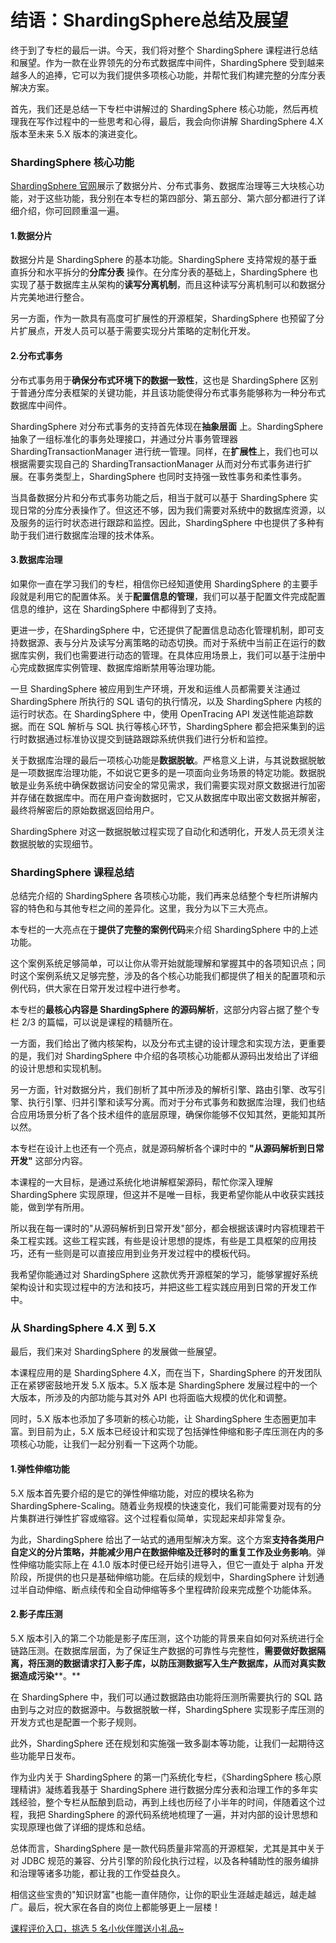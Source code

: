 # 结语：ShardingSphere总结及展望

终于到了专栏的最后一讲。今天，我们将对整个 ShardingSphere 课程进行总结和展望。作为一款在业界领先的分布式数据库中间件，ShardingSphere 受到越来越多人的追捧，它可以为我们提供多项核心功能，并帮忙我们构建完整的分库分表解决方案。

首先，我们还是总结一下专栏中讲解过的 ShardingSphere 核心功能，然后再梳理我在写作过程中的一些思考和心得，最后，我会向你讲解 ShardingSphere 4.X 版本至未来 5.X 版本的演进变化。

### ShardingSphere 核心功能

[ShardingSphere 官网](http://shardingsphere.apache.org/index_zh.html)展示了数据分片、分布式事务、数据库治理等三大块核心功能，对于这些功能，我分别在本专栏的第四部分、第五部分、第六部分都进行了详细介绍，你可回顾重温一遍。

#### 1.数据分片

数据分片是 ShardingSphere 的基本功能。ShardingSphere 支持常规的基于垂直拆分和水平拆分的**分库分表** 操作。在分库分表的基础上，ShardingSphere 也实现了基于数据库主从架构的**读写分离机制**，而且这种读写分离机制可以和数据分片完美地进行整合。

另一方面，作为一款具有高度可扩展性的开源框架，ShardingSphere 也预留了分片扩展点，开发人员可以基于需要实现分片策略的定制化开发。

#### 2.分布式事务

分布式事务用于**确保分布式环境下的数据一致性**，这也是 ShardingSphere 区别于普通分库分表框架的关键功能，并且该功能使得分布式事务能够称为一种分布式数据库中间件。

ShardingSphere 对分布式事务的支持首先体现在**抽象层面** 上。ShardingSphere 抽象了一组标准化的事务处理接口，并通过分片事务管理器 ShardingTransactionManager 进行统一管理。同样，在**扩展性**上，我们也可以根据需要实现自己的 ShardingTransactionManager 从而对分布式事务进行扩展。在事务类型上，ShardingSphere 也同时支持强一致性事务和柔性事务。

当具备数据分片和分布式事务功能之后，相当于就可以基于 ShardingSphere 实现日常的分库分表操作了。但这还不够，因为我们需要对系统中的数据库资源，以及服务的运行时状态进行跟踪和监控。因此，ShardingSphere 中也提供了多种有助于我们进行数据库治理的技术体系。

#### 3.数据库治理

如果你一直在学习我们的专栏，相信你已经知道使用 ShardingSphere 的主要手段就是利用它的配置体系。关于**配置信息的管理**，我们可以基于配置文件完成配置信息的维护，这在 ShardingSphere 中都得到了支持。

更进一步，在ShardingSphere 中，它还提供了配置信息动态化管理机制，即可支持数据源、表与分片及读写分离策略的动态切换。而对于系统中当前正在运行的数据库实例，我们也需要进行动态的管理。在具体应用场景上，我们可以基于注册中心完成数据库实例管理、数据库熔断禁用等治理功能。

一旦 ShardingSphere 被应用到生产环境，开发和运维人员都需要关注通过 ShardingSphere 所执行的 SQL 语句的执行情况，以及 ShardingSphere 内核的运行时状态。在 ShardingSphere 中，使用 OpenTracing API 发送性能追踪数据。而在 SQL 解析与 SQL 执行等核心环节，ShardingSphere 都会把采集到的运行时数据通过标准协议提交到链路跟踪系统供我们进行分析和监控。

关于数据库治理的最后一项核心功能是**数据脱敏**。严格意义上讲，与其说数据脱敏是一项数据库治理功能，不如说它更多的是一项面向业务场景的特定功能。数据脱敏是业务系统中确保数据访问安全的常见需求，我们需要实现对原文数据进行加密并存储在数据库中。而在用户查询数据时，它又从数据库中取出密文数据并解密，最终将解密后的原始数据返回给用户。

ShardingSphere 对这一数据脱敏过程实现了自动化和透明化，开发人员无须关注数据脱敏的实现细节。

### ShardingSphere 课程总结

总结完介绍的 ShardingSphere 各项核心功能，我们再来总结整个专栏所讲解内容的特色和与其他专栏之间的差异化。这里，我分为以下三大亮点。

本专栏的一大亮点在于**提供了完整的案例代码**来介绍 ShardingSphere 中的上述功能。

这个案例系统足够简单，可以让你从零开始就能理解和掌握其中的各项知识点；同时这个案例系统又足够完整，涉及的各个核心功能我们都提供了相关的配置项和示例代码，供大家在日常开发过程中进行参考。

本专栏的**最核心内容是 ShardingSphere 的源码解析**，这部分内容占据了整个专栏 2/3 的篇幅，可以说是课程的精髓所在。

一方面，我们给出了微内核架构，以及分布式主键的设计理念和实现方法，更重要的是，我们对 ShardingSphere 中介绍的各项核心功能都从源码出发给出了详细的设计思想和实现机制。

另一方面，针对数据分片，我们剖析了其中所涉及的解析引擎、路由引擎、改写引擎、执行引擎、归并引擎和读写分离。而对于分布式事务和数据库治理，我们也结合应用场景分析了各个技术组件的底层原理，确保你能够不仅知其然，更能知其所以然。

本专栏在设计上也还有一个亮点，就是源码解析各个课时中的 **"从源码解析到日常开发"** 这部分内容。

本课程的一大目标，是通过系统化地讲解框架源码，帮忙你深入理解 ShardingSphere 实现原理，但这并不是唯一目标，我更希望你能从中收获实践技能，做到学有所用。

所以我在每一课时的"从源码解析到日常开发"部分，都会根据该课时内容梳理若干条工程实践。这些工程实践，有些是设计思想的提炼，有些是工具框架的应用技巧，还有一些则是可以直接应用到业务开发过程中的模板代码。

我希望你能通过对 ShardingSphere 这款优秀开源框架的学习，能够掌握好系统架构设计和实现过程中的方法和技巧，并把这些工程实践应用到日常的开发工作中。

### 从 ShardingSphere 4.X 到 5.X

最后，我们来对 ShardingSphere 的发展做一些展望。

本课程应用的是 ShardingSphere 4.X，而在当下，ShardingSphere 的开发团队正在紧锣密鼓地开发 5.X 版本。5.X 版本是 ShardingSphere 发展过程中的一个大版本，所涉及的内部功能与其对外 API 也将面临大规模的优化和调整。

同时，5.X 版本也添加了多项新的核心功能，让 ShardingSphere 生态圈更加丰富。到目前为止，5.X 版本已经设计和实现了包括弹性伸缩和影子库压测在内的多项核心功能，让我们一起分别看一下这两个功能。

#### 1.弹性伸缩功能

5.X 版本首先要介绍的是它的弹性伸缩功能，对应的模块名称为 ShardingSphere-Scaling。随着业务规模的快速变化，我们可能需要对现有的分片集群进行弹性扩容或缩容。这个过程看似简单，实现起来却非常复杂。

为此，ShardingSphere 给出了一站式的通用型解决方案。这个方案**支持各类用户自定义的分片策略，并能减少用户在数据伸缩及迁移时的重复工作及业务影响**。弹性伸缩功能实际上在 4.1.0 版本时便已经开始引进导入，但它一直处于 alpha 开发阶段，所提供的也只是基础伸缩功能。在后续的规划中，ShardingSphere 计划通过半自动伸缩、断点续传和全自动伸缩等多个里程碑阶段来完成整个功能体系。

#### 2.影子库压测

5.X 版本引入的第二个功能是影子库压测，这个功能的背景来自如何对系统进行全链路压测。在数据库层面，为了保证生产数据的可靠性与完整性，**需要做好数据隔离，将压测的数据请求打入影子库，以防压测数据写入生产数据库，从而对真实数据造成污染**\*\*。\*\*

在 ShardingSphere 中，我们可以通过数据路由功能将压测所需要执行的 SQL 路由到与之对应的数据源中。与数据脱敏一样，ShardingSphere 实现影子库压测的开发方式也是配置一个影子规则。

此外，ShardingSphere 还在规划和实施强一致多副本等功能，让我们一起期待这些功能早日发布。

作为业内关于 ShardingSphere 的第一门系统化专栏，《ShardingSphere 核心原理精讲》凝练着我基于 ShardingSphere 进行数据分库分表和治理工作的多年实践经验，整个专栏从酝酿到启动，再到上线也历经了小半年的时间，伴随着这个过程，我把 ShardingSphere 的源代码系统地梳理了一遍，并对内部的设计思想和实现原理也做了详细的提炼和总结。

总体而言，ShardingSphere 是一款代码质量非常高的开源框架，尤其是其中关于对 JDBC 规范的兼容、分片引擎的阶段化执行过程，以及各种辅助性的服务编排和治理等诸多功能，都让我的工作受益良久。

相信这些宝贵的"知识财富"也能一直伴随你，让你的职业生涯越走越远，越走越广。最后，祝大家在各自的岗位上都能够更上一层楼！

[课程评价入口，挑选 5 名小伙伴赠送小礼品\~](https://wj.qq.com/s2/7238084/d702/)

